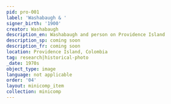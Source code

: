 ```yaml
---
pid: pro-001
label: 'Washabaugh & '
signer_birth: '1900'
creator: Washabaugh
description_en: Washabaugh and person on Providence Island
description_sp: coming soon
description_fr: coming soon
location: Providence Island, Colombia
tag: research|historical-photo
_date: 1970s
object_type: image
language: not applicable
order: '04'
layout: minicomp_item
collection: minicomp
---
```

